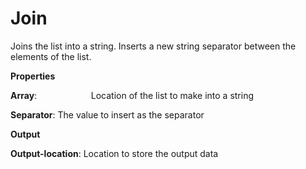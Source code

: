 # Join

Joins the list into a string. Inserts a new string separator between the elements of the list.

 **Properties**
 

**Array**:                      Location of the list to make into a string

**Separator**:              The value to insert as the separator

 **Output**
 

**Output-location**:     Location to store the output data